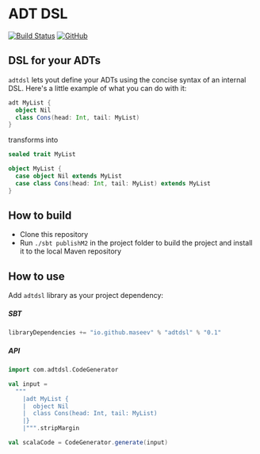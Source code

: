 ADT DSL
=====
[![Build Status](https://travis-ci.org/maseev/adtdsl.svg?branch=master)](https://travis-ci.org/maseev/adtdsl)
[![GitHub](https://img.shields.io/github/license/maseev/adtdsl.svg)](https://github.com/maseev/adtdsl/blob/master/LICENSE)

DSL for your ADTs
-------------------------------------------------------------------------------------------
`adtdsl` lets yout define your ADTs using the concise syntax of an internal DSL. 
Here's a little example of what you can do with it:

```scala
adt MyList {
  object Nil
  class Cons(head: Int, tail: MyList)
}
```

transforms into

```scala
sealed trait MyList

object MyList {
  case object Nil extends MyList
  case class Cons(head: Int, tail: MyList) extends MyList
}
```

How to build
------------
* Clone this repository
* Run `./sbt publishM2` in the project folder to build the project and install it to the local 
Maven repository

How to use
----------

Add `adtdsl` library as your project dependency:

##### SBT
```scala
libraryDependencies += "io.github.maseev" % "adtdsl" % "0.1"
```

##### API

```scala
import com.adtdsl.CodeGenerator

val input =
  """
    |adt MyList {
    |  object Nil
    |  class Cons(head: Int, tail: MyList)
    |}
    |""".stripMargin

val scalaCode = CodeGenerator.generate(input)
```